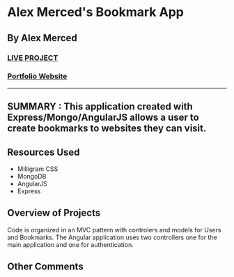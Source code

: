 # Alex Merced's Bookmark App
## By Alex Merced
### [LIVE PROJECT](https://hidden-oasis-38675.herokuapp.com/)
### [Portfolio Website](https://www.AlexMercedCoder.com)
---
**SUMMARY** :
This application created with Express/Mongo/AngularJS allows a user to create bookmarks to websites they can visit.
---
## Resources Used

- Milligram CSS
- MongoDB
- AngularJS
- Express

## Overview of Projects

Code is organized in an MVC pattern with controlers and models for Users and Bookmarks. The Angular application uses two controllers one for the main application and one for authentication.

## Other Comments


<!-- Image Tag: ![alt text](image.jpg) -->
<!-- Link Tag: [title](https://www.example.com) -->
<!-- https://www.markdownguide.org/cheat-sheet/ -->
